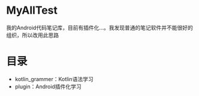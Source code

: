# MyAllTest
我的Android代码笔记库，目前有插件化...。我发现普通的笔记软件并不能很好的组织，所以改用此思路

# 目录
* kotlin_grammer：Kotlin语法学习
* plugin：Android插件化学习

